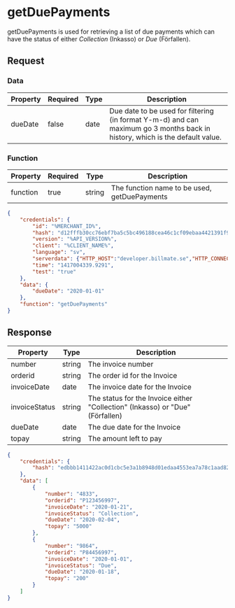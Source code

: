 # getDuePayments

getDuePayments is used for retrieving a list of due payments which can have the status of either *Collection* (Inkasso) or *Due* (Förfallen).


## Request

### Data
| Property | Required | Type | Description                                                                                                                  |
|----------|----------|------|------------------------------------------------------------------------------------------------------------------------------|
| dueDate  | false    | date | Due date to be used for filtering (in format Y-m-d) and can maximum go 3 months back in history, which is the default value. |

### Function
| Property | Required | Type   | Description                                  |
|----------|----------|--------|----------------------------------------------|
| function | true     | string | The function name to be used, getDuePayments |

```json
{
    "credentials": {
        "id": "%MERCHANT_ID%",
        "hash": "d12fffb30cc76ebf7ba5c5bc496188cea46c1cf09ebaa4421391f9571bd4df6920223222e87b6bf0dcb7fa8867410851e148f84f9dec6d94b1fddf9f66dc1307",
        "version": "%API_VERSION%",
        "client": "%CLIENT_NAME%",
        "language": "sv",
        "serverdata": {"HTTP_HOST":"developer.billmate.se","HTTP_CONNECTION":"keep-alive","HTTP_CACHE_CONTROL":"max-age=0","HTTP_ACCEPT":"text\/html,application\/xhtml+xml,application\/xml;q=0.9,image\/webp,*\/*;q=0.8","HTTP_USER_AGENT":"Mozilla\/5.0 (Macintosh; Intel Mac OS X 10_10_1) AppleWebKit\/537.36 (KHTML, like Gecko) Chrome\/39.0.2171.95 Safari\/537.36","HTTP_ACCEPT_ENCODING":"gzip, deflate, sdch","HTTP_ACCEPT_LANGUAGE":"en-US,en;q=0.8","PATH":"\/sbin:\/usr\/sbin:\/bin:\/usr\/bin","SERVER_SOFTWARE":"Apache\/2.2.26 (Amazon)","SERVER_NAME":"developer.billmate.se","SERVER_ADDR":"172.31.22.88","SERVER_PORT":"80","REMOTE_ADDR":"2.71.114.219","REMOTE_PORT":"53241","GATEWAY_INTERFACE":"CGI\/1.1","SERVER_PROTOCOL":"HTTP\/1.1","REQUEST_METHOD":"GET","QUERY_STRING":"","REQUEST_TIME":1421313644},
        "time": "1417004339.9291",
        "test": "true"
    },
    "data": {
        "dueDate": "2020-01-01"
    },
    "function": "getDuePayments"
}
```

## Response

| Property      | Type   | Description                                                                   |
|---------------|--------|-------------------------------------------------------------------------------|
| number        | string | The invoice number                                                            |
| orderid       | string | The order id for the Invoice                                                  |
| invoiceDate   | date   | The invoice date for the Invoice                                              |
| invoiceStatus | string | The status for the Invoice either "Collection" (Inkasso) or "Due" (Förfallen) |
| dueDate       | date   | The due date for the Invoice                                                  |
| topay         | string | The amount left to pay                                                        |

```json
{
    "credentials": {
        "hash": "edbbb1411422ac0d1cbc5e3a1b8948d01edaa4553ea7a78c1aad823db9f49acbc0b6f9d02769cae8975fe5f44bba13050a5b9c2e19f0f488b9faa7df66029520"
    },
    "data": [
        {
            "number": "4833",
            "orderid": "P123456997",
            "invoiceDate": "2020-01-21",
            "invoiceStatus": "Collection",
            "dueDate": "2020-02-04",
            "topay": "5000"
        },
        {
            "number": "9864",
            "orderid": "P84456997",
            "invoiceDate": "2020-01-01",
            "invoiceStatus": "Due",
            "dueDate": "2020-01-18",
            "topay": "200"
        }
    ]
}
```